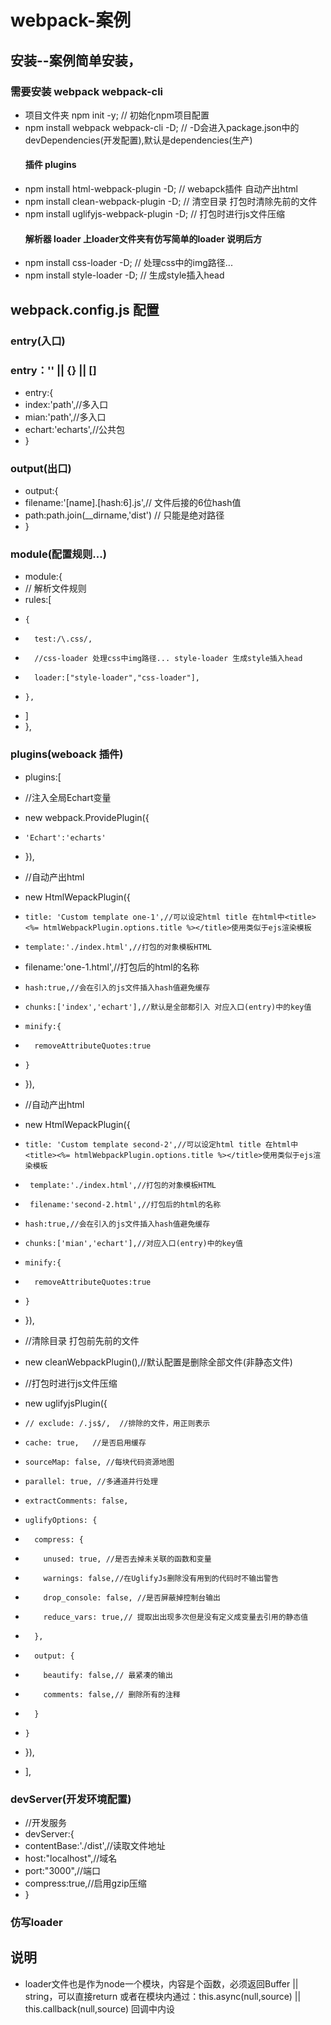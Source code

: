 # webpack-案例
## 安装--案例简单安装，
 ### 需要安装 webpack webpack-cli 
 - 项目文件夹 npm init -y; // 初始化npm项目配置
 - npm install webpack webpack-cli  -D; // -D会进入package.json中的devDependencies(开发配置),默认是dependencies(生产)
   #### 插件 plugins
 - npm install html-webpack-plugin -D; // webapck插件 自动产出html
 - npm install clean-webpack-plugin -D; // 清空目录 打包时清除先前的文件
 - npm install uglifyjs-webpack-plugin -D; // 打包时进行js文件压缩
   #### 解析器 loader 上loader文件夹有仿写简单的loader 说明后方
 - npm install css-loader  -D; // 处理css中的img路径...
 - npm install style-loader -D; // 生成style插入head 
## webpack.config.js 配置
 ### entry(入口) 
   ### entry：'' || {} || [] 
 - entry:{
 -   index:'path',//多入口
 -   mian:'path',//多入口
 -   echart:'echarts',//公共包
 - }
 ### output(出口)
 - output:{
 -   filename:'[name].[hash:6].js',// 文件后接的6位hash值
 -   path:path.join(__dirname,'dist') // 只能是绝对路径 
 - }
 ### module(配置规则...)
 - module:{
 - // 解析文件规则
 -   rules:[
 -     {
 -       test:/\.css/,
 -       //css-loader 处理css中img路径... style-loader 生成style插入head
 -       loader:["style-loader","css-loader"],
 -     },  
 -  ]
 - },
 ### plugins(weboack 插件)
 - plugins:[
 -   //注入全局Echart变量
 -   new webpack.ProvidePlugin({
 -     'Echart':'echarts'
 -   }),
    
 -   //自动产出html
 -   new HtmlWepackPlugin({
 -     title: 'Custom template one-1',//可以设定html title 在html中<title><%= htmlWebpackPlugin.options.title %></title>使用类似于ejs渲染模板
 -     template:'./index.html',//打包的对象模板HTML
 -    filename:'one-1.html',//打包后的html的名称
 -     hash:true,//会在引入的js文件插入hash值避免缓存
 -     chunks:['index','echart'],//默认是全部都引入 对应入口(entry)中的key值  
 -     minify:{
 -       removeAttributeQuotes:true
 -     }
 -   }),  
 -   //自动产出html
 -   new HtmlWepackPlugin({
 -     title: 'Custom template second-2',//可以设定html title 在html中<title><%= htmlWebpackPlugin.options.title %></title>使用类似于ejs渲染模板
 -      template:'./index.html',//打包的对象模板HTML
 -      filename:'second-2.html',//打包后的html的名称
 -     hash:true,//会在引入的js文件插入hash值避免缓存
 -     chunks:['mian','echart'],//对应入口(entry)中的key值
 -     minify:{
 -       removeAttributeQuotes:true
 -     }
 -   }),
    
 -  //清除目录 打包前先前的文件
 -   new cleanWebpackPlugin(),//默认配置是删除全部文件(非静态文件)
    
 -   //打包时进行js文件压缩
 -   new uglifyjsPlugin({
 -     // exclude: /.js$/,  //排除的文件，用正则表示
 -     cache: true,   //是否启用缓存
 -     sourceMap: false, //每块代码资源地图
 -     parallel: true, //多通道并行处理
 -     extractComments: false,
 -     uglifyOptions: {
 -       compress: {
 -         unused: true, //是否去掉未关联的函数和变量
 -         warnings: false,//在UglifyJs删除没有用到的代码时不输出警告
 -         drop_console: false, //是否屏蔽掉控制台输出
 -         reduce_vars: true,// 提取出出现多次但是没有定义成变量去引用的静态值
 -       },
 -       output: {
 -         beautify: false,// 最紧凑的输出
 -         comments: false,// 删除所有的注释
 -       }
 -     }
 -   }),
 - ], 
 ### devServer(开发环境配置)
 - //开发服务
 - devServer:{
 -   contentBase:'./dist',//读取文件地址
 -   host:"localhost",//域名
 -   port:"3000",//端口
 -   compress:true,//启用gzip压缩
 - }
 
 ### 仿写loader
   ## 说明
   - loader文件也是作为node一个模块，内容是个函数，必须返回Buffer || string，可以直接return 或者在模块内通过：this.async(null,source) || this.callback(null,source) 回调中内设
